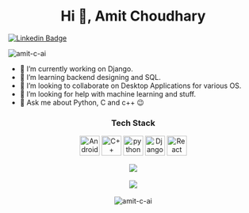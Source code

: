 <h1 align="center">Hi 👋, Amit Choudhary</h1>

[![Linkedin Badge](https://img.shields.io/badge/Amit-Choudhary-blue?style=flat-square&logo=linkedin)](https://www.linkedin.com/in/amit-choudhary-756aba1a7/)

<p align="left"> <img src="https://komarev.com/ghpvc/?username=amit-c-ai&label=Profile%20views&color=0e75b6&style=flat" alt="amit-c-ai" /> </p>

- 🔭 I’m currently working on Django.
- 🌱 I’m learning backend designing and SQL.
- 👯 I’m looking to collaborate on Desktop Applications for various OS.
- 🤔 I’m looking for help with machine learning and stuff.
- 💬 Ask me about Python, C and c++ 😉
  
<h3 align="center"> Tech Stack </h3>
<p align="center">
<img src="https://raw.githubusercontent.com/gilbarbara/logos/blob/master/logos/qt.svg" alt="Android" width="40" height="40"/>
<img src="https://raw.githubusercontent.com/gilbarbara/logos/master/logos/c-plusplus.svg" alt="C++" width="40" height="40"/> 
<img src="https://github.com/gilbarbara/logos/blob/master/logos/python.svg" alt="python" width="40" height="40"/> 
<img src="https://raw.githubusercontent.com/gilbarbara/logos/master/logos/django.svg" alt="Django" width="40" height="40"/>
<img src="https://raw.githubusercontent.com/gilbarbara/logos/blob/master/logos/git-icon.svg" alt="React" width="40" height="40"/>
</p>


<p align="center">
  <img  src="https://github-readme-stats.vercel.app/api?username=amit-c-ai&show_icons=true&&theme=dark&&hide_border=false&&count_private=true&include_all_commits=true)](https://github.com/anuraghazra/github-readme-stats" />
  <br><br>
  <img  src="https://github-readme-streak-stats.herokuapp.com/?user=amit-c-ai&&hide_border=false&&theme=dark&&show_icons=true" />
  <br><br>
  <img src="https://github-readme-stats.vercel.app/api/top-langs?username=amit-c-ai&show_icons=true&locale=en&layout=compact&theme=dark" alt="amit-c-ai" />
</p>
